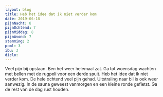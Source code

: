 ```yaml
---
layout: blog
title: Heb het idee dat ik niet verder kom
date: 2019-06-18
pijnNacht: 8
pijnOchtend: 7
pijnMiddag: 8
pijnAvond: 7
stemming: 2
pcml: 3
ibu: 3
diclo: 
---
```


Veel pijn bij opstaan. Ben het weer helemaal zat. Ga tot woensdag wachten met bellen met de rugpoli voor een derde spuit. Heb het idee dat ik niet verder kom. De hele ochtend veel pijn gehad. Uitstraling naar bil is ook weer aanwezig. In de sauna geweest vanmorgen en een kleine ronde gefietst. Ga de rest van de dag rust houden.

